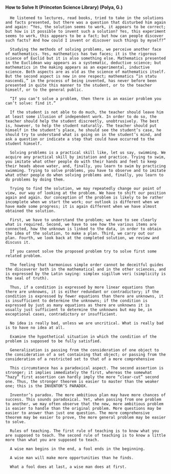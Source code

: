 #### How to Solve It (Princeton Science Library) (Polya, G.)
      He listened to lectures, read books, tried to take in the solutions and facts presented, but there was a question that disturbed him again and again: “Yes, the solution seems to work, it appears to be correct; but how is it possible to invent such a solution? Yes, this experiment seems to work, this appears to be a fact; but how can people discover such facts? And how could I invent or discover such things by myself?”

      Studying the methods of solving problems, we perceive another face of mathematics. Yes, mathematics has two faces; it is the rigorous science of Euclid but it is also something else. Mathematics presented in the Euclidean way appears as a systematic, deductive science; but mathematics in the making appears as an experimental, inductive science. Both aspects are as old as the science of mathematics itself. But the second aspect is new in one respect; mathematics “in statu nascendi,” in the process of being invented, has never before been presented in quite this manner to the student, or to the teacher himself, or to the general public.

      “If you can’t solve a problem, then there is an easier problem you can’t solve: find it.”

      If the student is not able to do much, the teacher should leave him at least some illusion of independent work. In order to do so, the teacher should help the student discreetly, unobtrusively. The best is, however, to help the student naturally. The teacher should put himself in the student’s place, he should see the student’s case, he should try to understand what is going on in the student’s mind, and ask a question or indicate a step that could have occurred to the student himself.

      Solving problems is a practical skill like, let us say, swimming. We acquire any practical skill by imitation and practice. Trying to swim, you imitate what other people do with their hands and feet to keep their heads above water, and, finally, you learn to swim by practicing swimming. Trying to solve problems, you have to observe and to imitate what other people do when solving problems and, finally, you learn to do problems by doing them.

      Trying to find the solution, we may repeatedly change our point of view, our way of looking at the problem. We have to shift our position again and again. Our conception of the problem is likely to be rather incomplete when we start the work; our outlook is different when we have made some progress; it is again different when we have almost obtained the solution.

      First, we have to understand the problem; we have to see clearly what is required. Second, we have to see how the various items are connected, how the unknown is linked to the data, in order to obtain the idea of the solution, to make a plan. Third, we carry out our plan. Fourth, we look back at the completed solution, we review and discuss it.

      If you cannot solve the proposed problem try to solve first some related problem.

      The feeling that harmonious simple order cannot be deceitful guides the discoverer both in the mathematical and in the other sciences, and is expressed by the Latin saying: simplex sigillum veri (simplicity is the seal of truth).

      Thus, if a condition is expressed by more linear equations than there are unknowns, it is either redundant or contradictory; if the condition is expressed by fewer equations than there are unknowns, it is insufficient to determine the unknowns; if the condition is expressed by just as many equations as there are unknowns it is usually just sufficient to determine the unknowns but may be, in exceptional cases, contradictory or insufficient.

      No idea is really bad, unless we are uncritical. What is really bad is to have no idea at all.

      Examine the hypothetical situation in which the condition of the problem is supposed to be fully satisfied.

      Generalization is passing from the consideration of one object to the consideration of a set containing that object; or passing from the consideration of a restricted set to that of a more comprehensive

      This circumstance has a paradoxical aspect. The second assertion is stronger; it implies immediately the first, whereas the somewhat “hazy” first assertion can hardly imply the more “clear-cut” second one. Thus, the stronger theorem is easier to master than the weaker one; this is the INVENTOR’S PARADOX.

      Inventor’s paradox. The more ambitious plan may have more chances of success. This sounds paradoxical. Yet, when passing from one problem to another, we may often observe that the new, more ambitious problem is easier to handle than the original problem. More questions may be easier to answer than just one question. The more comprehensive theorem may be easier to prove, the more general problem may be easier to solve.

      Rules of teaching. The first rule of teaching is to know what you are supposed to teach. The second rule of teaching is to know a little more than what you are supposed to teach.

      A wise man begins in the end, a fool ends in the beginning.

      A wise man will make more opportunities than he finds.

      What a fool does at last, a wise man does at first.


